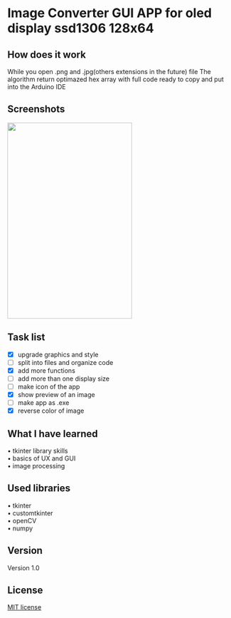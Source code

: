 # Image Converter GUI APP for oled display ssd1306 128x64
## How does it work
While you open .png and .jpg(others extensions in the future) file The algorithm return optimazed hex array with full code ready to copy and put into the Arduino IDE <br>
## Screenshots

<img src="https://user-images.githubusercontent.com/123249470/232137289-ff2707a7-a4bf-4e55-88a5-a469f54c3c3d.gif" width="280" height="440">

## Task list
- [x] upgrade graphics and style<br>
- [ ] split into files and organize code<br>
- [x] add more functions <br>
- [ ] add more than one display size <br>
- [ ] make icon of the app <br>
- [x] show preview of an image <br>
- [ ] make app as .exe <br>
- [x] reverse color of image <br>
## What I have learned
•	tkinter library skills <br>
•	basics of UX and GUI<br>
•	image processing <br>
## Used libraries
• tkinter <br> 
• customtkinter <br>
• openCV <br>
• numpy 
## Version
Version 1.0
## License 
[MIT license](LICENSE)
